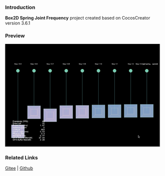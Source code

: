 ### Introduction
**Box2D Spring Joint Frequency** project created based on CocosCreator version 3.6.1

### Preview
![image](../../../gif/202211/2022110321.gif)

### Related Links
[Gitee](https://gitee.com/mirrors_cocos-creator/cocos-example-physics/tree/v3.x/2d/box2d/assets/cases/example/joints) | [Github](https://github.com/cocos/cocos-example-physics/tree/v3.x/2d/box2d/assets/cases/example/joints)